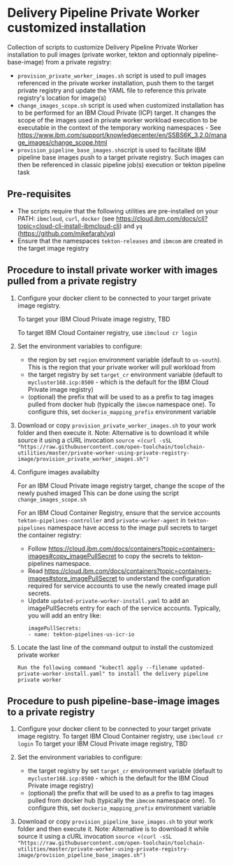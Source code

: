 Delivery Pipeline Private Worker customized installation
================

Collection of scripts to customize Delivery Pipeline Private Worker installation to pull images (private worker, tekton and optionnaly pipeline-base-image) from a private registry:
- `provision_private_worker_images.sh` script is used to pull images referenced in the private worker installation, push them to the target private registry and update the YAML file to reference this private registry's location for image(s)
- `change_images_scope.sh` script is used when customized installation has to be performed for an IBM Cloud Private (ICP) target. It changes the scope of the images used in private worker workload execution to be executable in the context of the temporary working namespaces - See https://www.ibm.com/support/knowledgecenter/en/SSBS6K_3.2.0/manage_images/change_scope.html
- `provision_pipeline_base_images.sh`script is used to facilitate IBM pipeline base images push to a target private registry. Such images can then be referenced in classic pipeline job(s) execution or tekton pipeline task

## Pre-requisites
- The scripts require that the following utilities are pre-installed on your PATH: `ibmcloud`, `curl`, `docker` (see https://cloud.ibm.com/docs/cli?topic=cloud-cli-install-ibmcloud-cli) and `yq` (https://github.com/mikefarah/yq)
- Ensure that the namespaces `tekton-releases` and `ibmcom` are created in the target image registry

## Procedure to install private worker with images pulled from a private registry

1) Configure your docker client to be connected to your target private image registry.

   To target your IBM Cloud Private image registry, TBD

   To target IBM Cloud Container registry, use `ibmcloud cr login`

2) Set the environment variables to configure:
   - the region by set `region` environment variable (default to `us-south`). This is the region that your private worker will pull workload from
   - the target registry by set `target_cr` environment variable (default to `mycluster168.icp:8500` - which is the default for the IBM Cloud Private image registry)
   - (optional) the prefix that will be used to as a prefix to tag images pulled from docker hub (typically the `ibmcom` namespace one). To configure this, set `dockerio_mapping_prefix` environment variable

3) Download or copy `provision_private_worker_images.sh` to your work folder and then execute it.
   Note: Alternative is to download it while source it using a cURL invocation
  `source <(curl -sSL "https://raw.githubusercontent.com/open-toolchain/toolchain-utilities/master/private-worker-using-private-registry-image/provision_private_worker_images.sh")` 

4) Configure images availabilty

   For an IBM Cloud Private image registry target, change the scope of the newly pushed imaged
   This can be done using the script `change_images_scope.sh`

   For an IBM Cloud Container Registry, ensure that the service accounts `tekton-pipelines-controller` and `private-worker-agent` in `tekton-pipelines` namespace have access to the image pull secrets to target the container registry:
   - Follow https://cloud.ibm.com/docs/containers?topic=containers-images#copy_imagePullSecret to copy the secrets to tekton-pipelines namespace.
   - Read https://cloud.ibm.com/docs/containers?topic=containers-images#store_imagePullSecret to understand the configuration required for service accounts to use the newly created image pull secrets.
   - Update `updated-private-worker-install.yaml` to add an imagePullSecrets entry for each of the service accounts.
     Typically, you will add an entry like:
     ```
     imagePullSecrets:
     - name: tekton-pipelines-us-icr-io
     ```

5) Locate the last line of the command output to install the customized private worker
   ```
   Run the following command "kubectl apply --filename updated-private-worker-install.yaml" to install the delivery pipeline private worker
   ```

## Procedure to push pipeline-base-image images to a private registry

1) Configure your docker client to be connected to your target private image registry.
   To target IBM Cloud Container registry, use `ibmcloud cr login`
   To target your IBM Cloud Private image registry, TBD

2) Set the environment variables to configure:
   - the target registry by set `target_cr` environment variable (default to `mycluster168.icp:8500` - which is the default for the IBM Cloud Private image registry)
   - (optional) the prefix that will be used to as a prefix to tag images pulled from docker hub (typically the `ibmcom` namespace one). To configure this, set `dockerio_mapping_prefix` environment variable

3) Download or copy `provision_pipeline_base_images.sh` to your work folder and then execute it.
   Note: Alternative is to download it while source it using a cURL invocation
  `source <(curl -sSL "https://raw.githubusercontent.com/open-toolchain/toolchain-utilities/master/private-worker-using-private-registry-image/provision_pipeline_base_images.sh")`
